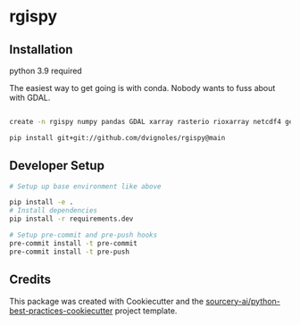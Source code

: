 # rgispy

## Installation
python 3.9 required

The easiest way to get going is with conda. Nobody wants to fuss about with GDAL. 

```sh

create -n rgispy numpy pandas GDAL xarray rasterio rioxarray netcdf4 geopandas sqlalchemy geoalchemy2 psycopg2

pip install git+git://github.com/dvignoles/rgispy@main
```

## Developer Setup
```sh
# Setup up base environment like above

pip install -e .
# Install dependencies
pip install -r requirements.dev

# Setup pre-commit and pre-push hooks
pre-commit install -t pre-commit
pre-commit install -t pre-push
```

## Credits
This package was created with Cookiecutter and the [sourcery-ai/python-best-practices-cookiecutter](https://github.com/sourcery-ai/python-best-practices-cookiecutter) project template.
